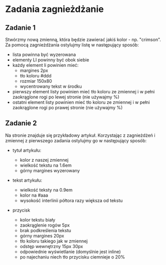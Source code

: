 Zadania zagnieżdżanie
=====================

Zadanie 1
---------
Stwórzmy nową zmienną, która będzie zawierać jakiś kolor - np. "crimson".
Za pomocą zagnieżdżania ostylujmy listę w następujący sposób:

- lista powinna być wyzerowana
- elementy LI powinny być obok siebie
- każdy element li powinien mieć:
  * margines 2px
  * tło koloru #ddd
  * rozmiar 150x80
  * wycentrowany tekst w środku
- pierwszy element listy powinien mieć tło koloru ze zmiennej i w pełni zaokrąglone rogi po lewej stronie (nie używajmy %)
- ostatni element listy powinien mieć tło koloru ze zmiennej i w pełni zaokrąglone rogi po prawej stronie (nie używajmy %)

Zadanie 2
-----------
Na stronie znajduje się przykładowy artykuł.
Korzystając z zagnieżdżeń i zmiennej z pierwszego zadania ostylujmy go w następujący sposób:

- tytuł artykułu:
  * kolor z naszej zmiennej
  * wielkość tekstu na 1.6em
  * górny margines wyzerowany

- tekst artykułu:
  * wielkość teksty na 0.9em
  * kolor na #aaa
  * wysokość interlinii półtora razy większa od tekstu

- przycisk
  * kolor tekstu biały
  * zaokrąglenie rogów 5px
  * brak podkreślenia tekstu
  * górny margines 20px
  * tło koloru takiego jak w zmiennej
  * odstęp wewnętrzny 15px 30px
  * odpowiednie wyświetlanie (domyślnie jest inline)
  * po najechaniu niech tło przycisku ciemnieje o 20%